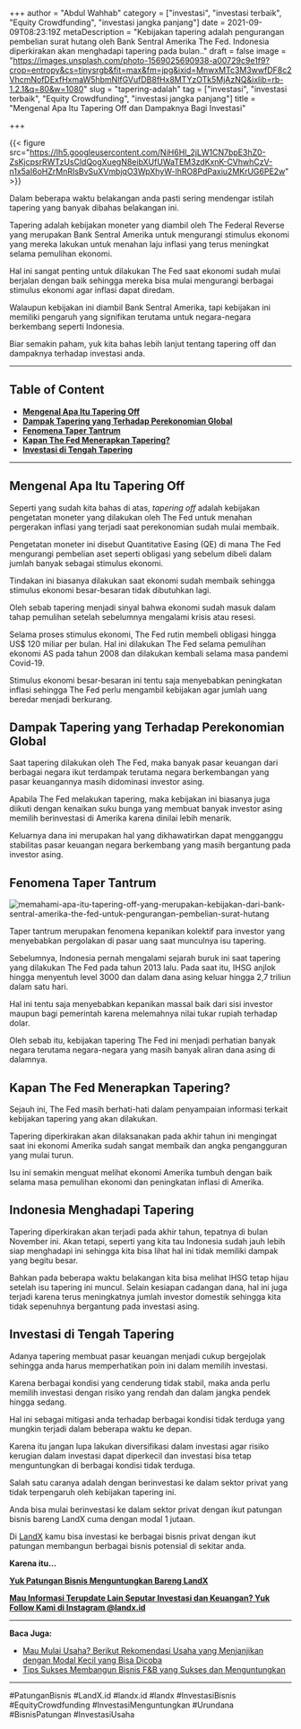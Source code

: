 +++
author = "Abdul Wahhab"
category = ["investasi", "investasi terbaik", "Equity Crowdfunding", "investasi jangka panjang"]
date = 2021-09-09T08:23:19Z
metaDescription = "Kebijakan tapering adalah pengurangan pembelian surat hutang oleh Bank Sentral Amerika The Fed. Indonesia diperkirakan akan menghadapi tapering pada bulan.."
draft = false
image = "https://images.unsplash.com/photo-1569025690938-a00729c9e1f9?crop=entropy&cs=tinysrgb&fit=max&fm=jpg&ixid=MnwxMTc3M3wwfDF8c2VhcmNofDExfHxmaW5hbmNlfGVufDB8fHx8MTYzOTk5MjAzNQ&ixlib=rb-1.2.1&q=80&w=1080"
slug = "tapering-adalah"
tag = ["investasi", "investasi terbaik", "Equity Crowdfunding", "investasi jangka panjang"]
title = "Mengenal Apa Itu Tapering Off dan Dampaknya Bagi Investasi"

+++


{{< figure src="https://lh5.googleusercontent.com/NiH6HI_2jLW1CN7bpE3hZ0-ZsKjcpsrRWTzUsCldQogXuegN8eibXUfUWaTEM3zdKxnK-CVhwhCzV-n1x5aI6oHZrMnRIsBvSuXVmbjqO3WpXhyW-lhRO8PdPaxiu2MKrUG6PE2w" >}}

Dalam beberapa waktu belakangan anda pasti sering mendengar istilah tapering yang banyak dibahas belakangan ini.

Tapering adalah kebijakan moneter yang diambil oleh The Federal Reverse yang merupakan Bank Sentral Amerika untuk mengurangi stimulus ekonomi yang mereka lakukan untuk menahan laju inflasi yang terus meningkat selama pemulihan ekonomi.

Hal ini sangat penting untuk dilakukan The Fed saat ekonomi sudah mulai berjalan dengan baik sehingga mereka bisa mulai mengurangi berbagai stimulus ekonomi agar inflasi dapat diredam.

Walaupun kebijakan ini diambil Bank Sentral Amerika, tapi kebijakan ini memiliki pengaruh yang signifikan terutama untuk negara-negara berkembang seperti Indonesia.

Biar semakin paham, yuk kita bahas lebih lanjut tentang tapering off dan dampaknya terhadap investasi anda.

---

## Table of Content

* **[Mengenal Apa Itu Tapering Off](#mengenal-apa-itu-tapering-off)**
* **[Dampak Tapering yang Terhadap Perekonomian Global](#dampak-tapering-yang-terhadap-perekonomian-global)**
* **[Fenomena Taper Tantrum](#fenomena-taper-tantrum)**
* **[Kapan The Fed Menerapkan Tapering?](#kapan-the-fed-menerapkan-tapering)**
* **[Investasi di Tengah Tapering](#investasi-di-tengah-tapering)**

---

## Mengenal Apa Itu Tapering Off

Seperti yang sudah kita bahas di atas, _tapering off_ adalah kebijakan pengetatan moneter yang dilakukan oleh The Fed untuk menahan pergerakan inflasi yang terjadi saat perekonomian sudah mulai membaik.

Pengetatan moneter ini disebut Quantitative Easing (QE) di mana The Fed mengurangi pembelian aset seperti obligasi yang sebelum dibeli dalam jumlah banyak sebagai stimulus ekonomi.

Tindakan ini biasanya dilakukan saat ekonomi sudah membaik sehingga stimulus ekonomi besar-besaran tidak dibutuhkan lagi.

Oleh sebab tapering menjadi sinyal bahwa ekonomi sudah masuk dalam tahap pemulihan setelah sebelumnya mengalami krisis atau resesi.

Selama proses stimulus ekonomi, The Fed rutin membeli obligasi hingga US$ 120 miliar per bulan. Hal ini dilakukan The Fed selama pemulihan ekonomi AS pada tahun 2008 dan dilakukan kembali selama masa pandemi Covid-19.

Stimulus ekonomi besar-besaran ini tentu saja menyebabkan peningkatan inflasi sehingga The Fed perlu mengambil kebijakan agar jumlah uang beredar menjadi berkurang.

## Dampak Tapering yang Terhadap Perekonomian Global

Saat tapering dilakukan oleh The Fed, maka banyak pasar keuangan dari berbagai negara ikut terdampak terutama negara berkembangan yang pasar keuangannya masih didominasi investor asing.

Apabila The Fed melakukan tapering, maka kebijakan ini biasanya juga diikuti dengan kenaikan suku bunga yang membuat banyak investor asing memilih berinvestasi di Amerika karena dinilai lebih menarik.

Keluarnya dana ini merupakan hal yang dikhawatirkan dapat mengganggu stabilitas pasar keuangan negara berkembang yang masih bergantung pada investor asing.

## Fenomena Taper Tantrum

![memahami-apa-itu-tapering-off-yang-merupakan-kebijakan-dari-bank-sentral-amerika-the-fed-untuk-pengurangan-pembelian-surat-hutang](https://accountgram-production.sfo2.cdn.digitaloceanspaces.com/landx_ghost/2021/11/memahami-apa-itu-tapering-off-yang-merupakan-kebijakan-dari-bank-sentral-amerika-the-fed-untuk-pengurangan-pembelian-surat-hutang.png)

Taper tantrum merupakan fenomena kepanikan kolektif para investor yang menyebabkan pergolakan di pasar uang saat munculnya isu tapering.

Sebelumnya, Indonesia pernah mengalami sejarah buruk ini saat tapering yang dilakukan The Fed pada tahun 2013 lalu. Pada saat itu, IHSG anjlok hingga menyentuh level 3000 dan dalam dana asing keluar hingga 2,7 triliun dalam satu hari.

Hal ini tentu saja menyebabkan kepanikan massal baik dari sisi investor maupun bagi pemerintah karena melemahnya nilai tukar rupiah terhadap dolar.

Oleh sebab itu, kebijakan tapering The Fed ini menjadi perhatian banyak negara terutama negara-negara yang masih banyak aliran dana asing di dalamnya.

## Kapan The Fed Menerapkan Tapering?

Sejauh ini, The Fed masih berhati-hati dalam penyampaian informasi terkait kebijakan tapering yang akan dilakukan.

Tapering diperkirakan akan dilaksanakan pada akhir tahun ini mengingat saat ini ekonomi Amerika sudah sangat membaik dan angka pengangguran yang mulai turun.

Isu ini semakin menguat melihat ekonomi Amerika tumbuh dengan baik selama masa pemulihan ekonomi dan peningkatan inflasi di Amerika.

## Indonesia Menghadapi Tapering

Tapering diperkirakan akan terjadi pada akhir tahun, tepatnya di bulan November ini. Akan tetapi, seperti yang kita tau Indonesia sudah jauh lebih siap menghadapi ini sehingga kita bisa lihat hal ini tidak memiliki dampak yang begitu besar.

Bahkan pada beberapa waktu belakangan kita bisa melihat IHSG tetap hijau setelah isu tapering ini muncul. Selain kesiapan cadangan dana, hal ini juga terjadi karena terus meningkatnya jumlah investor domestik sehingga kita tidak sepenuhnya bergantung pada investasi asing.

## Investasi di Tengah Tapering

Adanya tapering membuat pasar keuangan menjadi cukup bergejolak sehingga anda harus memperhatikan poin ini dalam memilih investasi.

Karena berbagai kondisi yang cenderung tidak stabil, maka anda perlu memilih investasi dengan risiko yang rendah dan dalam jangka pendek hingga sedang.

Hal ini sebagai mitigasi anda terhadap berbagai kondisi tidak terduga yang mungkin terjadi dalam beberapa waktu ke depan.

Karena itu jangan lupa lakukan diversifikasi dalam investasi agar risiko kerugian dalam investasi dapat diperkecil dan investasi bisa tetap menguntungkan di berbagai kondisi tidak terduga.

Salah satu caranya adalah dengan berinvestasi ke dalam sektor privat yang tidak terpengaruh oleh kebijakan tapering ini.

Anda bisa mulai berinvestasi ke dalam sektor privat dengan ikut patungan bisnis bareng LandX cuma dengan modal 1 jutaan.

Di [LandX](https://landx.id/) kamu bisa investasi ke berbagai bisnis privat dengan ikut patungan membangun berbagai bisnis potensial di sekitar anda.

**Karena itu…**

**[Yuk Patungan Bisnis Menguntungkan Bareng LandX](https://landx.id/project/)**

**[Mau Informasi Terupdate Lain Seputar Investasi dan Keuangan? Yuk Follow Kami di Instagram @landx.id](https://www.instagram.com/landx.id/?utm_medium=copy_link)**

---

**Baca Juga:**

* [Mau Mulai Usaha? Berikut Rekomendasi Usaha yang Menjanjikan dengan Modal Kecil yang Bisa Dicoba](https://landx.id/blog/usaha-yang-menjanjikan-dengan-modal-kecil/)
* [Tips Sukses Membangun Bisnis F&B yang Sukses dan Menguntungkan](https://landx.id/blog/memulai-bisnis-f-b/)

---

#PatunganBisnis 	#LandX.id	#landx.id	#landx  #InvestasiBisnis	#EquityCrowdfunding	#InvestasiMenguntungkan	#Urundana	#BisnisPatungan	#InvestasiUsaha

